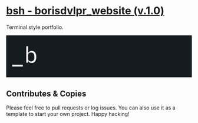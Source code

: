 # [bsh - borisdvlpr_website (v.1.0)](https://borisdev.net)

Terminal style portfolio.

![bsh logo](public/background.png)

## Contributes & Copies

Please feel free to pull requests or log issues. You can also use it as a template to start your own project. Happy hacking!
